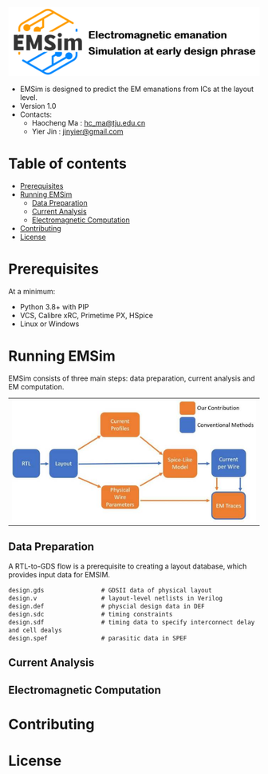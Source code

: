 ![](https://github.com/jinyier/EMSim/blob/main/doc/EMSim_LOGO.png)

- EMSim is designed to predict the EM emanations from ICs at the layout level.
- Version 1.0
- Contacts: 
    - Haocheng Ma : hc_ma@tju.edu.cn
    - Yier Jin : jinyier@gmail.com

# Table of contents
- [Prerequisites](#prerequisites)
- [Running EMSim](#running-EMSim)
    - [Data Preparation](#data-preparation)
    - [Current Analysis](#current-analysis)
    - [Electromagnetic Computation](#electromagnetic-computation)
- [Contributing](#contributing)
- [License](#license)

# Prerequisites
At a minimum:

- Python 3.8+ with PIP
- VCS, Calibre xRC, Primetime PX, HSpice
- Linux or Windows

# Running EMSim
EMSim consists of three main steps: data preparation, current analysis and EM computation.

<table>
  <tr>
    <td  align="center"><img src="./doc/Flow.jpg" ></td>
  </tr>
</table>

## Data Preparation

A RTL-to-GDS flow is a prerequisite to creating a layout database, which provides input data for EMSIM.

```
design.gds                # GDSII data of physical layout
design.v                  # layout-level netlists in Verilog
design.def                # physcial design data in DEF
design.sdc                # timing constraints
design.sdf                # timing data to specify interconnect delay and cell dealys
design.spef               # parasitic data in SPEF
```

## Current Analysis


## Electromagnetic Computation


# Contributing


# License
